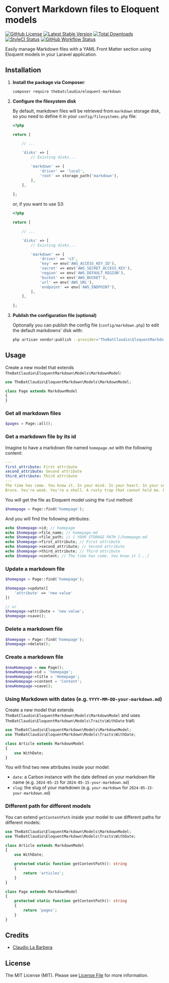 # Convert Markdown files to Eloquent models

[![GitHub License](https://img.shields.io/badge/license-MIT-blue.svg)](https://raw.githubusercontent.com/thebatclaudio/eloquent-markdown/LICENSE)
[![Latest Stable Version](https://img.shields.io/packagist/v/thebatclaudio/eloquent-markdown.svg)](https://packagist.org/packages/thebatclaudio/eloquent-markdown)
[![Total Downloads](https://img.shields.io/packagist/dt/thebatclaudio/eloquent-markdown)](https://packagist.org/packages/thebatclaudio/eloquent-markdown)
[![StyleCI Status](https://styleci.io/repos/792520425/shield)](https://styleci.io/repos/792520425)
[![GitHub Workflow Status](https://img.shields.io/github/actions/workflow/status/thebatclaudio/laravel-eloquent-markdown/tests.yml?branch=main&label=tests&style=flat-square)](https://img.shields.io/github/actions/workflow/status/thebatclaudio/laravel-eloquent-markdown/tests.yml?branch=main&label=tests&style=flat-square)

Easily manage Markdown files with a YAML Front Matter section using Eloquent models in your Laravel application.

## Installation

1. **Install the package via Composer**:

    ```bash
    composer require thebatclaudio/eloquent-markdown
    ```

2. **Configure the filesystem disk**

   By default, markdown files will be retrieved from `markdown` storage disk, so you need to define it in your `config/filesystems.php` file:

    ```php
    <?php
    
    return [
    
        // ...
    
        'disks' => [
            // Existing disks...
    
            'markdown' => [
                'driver' => 'local',
                'root' => storage_path('markdown'),
            ],
        ],
       
    ];
    ```

    or, if you want to use S3:

    ```php
    <?php
    
    return [
    
        // ...
    
        'disks' => [
            // Existing disks...
    
            'markdown' => [
                'driver' => 's3',
                'key' => env('AWS_ACCESS_KEY_ID'),
                'secret' => env('AWS_SECRET_ACCESS_KEY'),
                'region' => env('AWS_DEFAULT_REGION'),
                'bucket' => env('AWS_BUCKET'),
                'url' => env('AWS_URL'),
                'endpoint' => env('AWS_ENDPOINT'),
            ],
        ],
       
    ];
    ```   

4. **Publish the configuration file (optional)**

   Optionally you can publish the config file (`config/markdown.php`) to edit the default markdowns' disk with:

    ```bash
    php artisan vendor:publish --provider="TheBatClaudio\EloquentMarkdown\Providers\EloquentMarkdownServiceProvider" --tag="config"
    ```

## Usage

Create a new model that extends `TheBatClaudio\EloquentMarkdown\Models\MarkdownModel`:

```php
use TheBatClaudio\EloquentMarkdown\Models\MarkdownModel;

class Page extends MarkdownModel
{
}
```

### Get all markdown files

```php
$pages = Page::all();
```

### Get a markdown file by its id

Imagine to have a markdown file named `homepage.md` with the following content:

```yaml
---
first_attribute: First attribute
second_attribute: Second attribute
third_attribute: Third attribute
---
The time has come. You know it. In your mind. In your heart. In your soul. You tried to hold me back. But you can't,
Bruce. You're weak. You're a shell. A rusty trap that cannot hold me. Let it go. Let me OUT.
```

You will get the file as Eloquent model using the `find` method:
```php
$homepage = Page::find('homepage');
```

And you will find the following attributes:

```php
echo $homepage->id; // homepage
echo $homepage->file_name; // homepage.md
echo $homepage->file_path; // { YOUR STORAGE PATH }/homepage.md
echo $homepage->first_attribute; // First attribute
echo $homepage->second_attribute; // Second attribute
echo $homepage->third_attribute; // Third attribute
echo $homepage->content; // The time has come. You know it [...]
```

### Update a markdown file

```php
$homepage = Page::find('homepage');

$homepage->update([
    'attribute' => 'new value'
])

// or
$homepage->attribute = 'new value';
$homepage->save();
```

### Delete a markdown file
```php
$homepage = Page::find('homepage');
$homepage->delete();
```

### Create a markdown file

```php
$newHomepage = new Page();
$newHomepage->id = 'homepage';
$newHomepage->title = 'Homepage';
$newHomepage->content = 'Content';
$newHomepage->save();
```

### Using Markdown with dates (e.g. `YYYY-MM-DD-your-markdown.md`)

Create a new model that extends `TheBatClaudio\EloquentMarkdown\Models\MarkdownModel` and uses `TheBatClaudio\EloquentMarkdown\Models\Traits\WithDate` trait:

```php
use TheBatClaudio\EloquentMarkdown\Models\MarkdownModel;
use TheBatClaudio\EloquentMarkdown\Models\Traits\WithDate;

class Article extends MarkdownModel
{
    use WithDate;
}
```

You will find two new attributes inside your model:
- `date`: a Carbon instance with the date defined on your markdown file name (e.g. `2024-05-15` for `2024-05-15-your-markdown.md`)
- `slug`: the slug of your markdown (e.g. `your-markdown` for `2024-05-15-your-markdown.md`)

### Different path for different models

You can extend `getContentPath` inside your model to use different paths for different models:

```php
use TheBatClaudio\EloquentMarkdown\Models\MarkdownModel;
use TheBatClaudio\EloquentMarkdown\Models\Traits\WithDate;

class Article extends MarkdownModel
{
    use WithDate;

    protected static function getContentPath(): string
    {
        return 'articles';
    }
}

class Page extends MarkdownModel
{
    protected static function getContentPath(): string
    {
        return 'pages';
    }
}
```

## Credits

- [Claudio La Barbera](https://github.com/thebatclaudio)

## License

The MIT License (MIT). Please see [License File](LICENSE) for more information.
